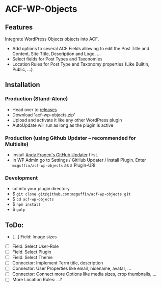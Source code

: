 ACF-WP-Objects
===============

Features
--------
Integrate WordPress Objects objects into ACF.

 - Add options to several ACF Fields allowing to edit the Post Title and Content, Site Title, Description and Logo, ...
 - Select fields for Post Types and Taxonomies
 - Location Rules for Post Type and Taxonomy properties (Like Builtin, Public, ...)



Installation
------------

### Production (Stand-Alone)
 - Head over to [releases](../../releases)
 - Download 'acf-wp-objects.zip'
 - Upload and activate it like any other WordPress plugin
 - AutoUpdate will run as long as the plugin is active

### Production (using Github Updater – recommended for Multisite)
 - Install [Andy Fragen's GitHub Updater](https://github.com/afragen/github-updater) first.
 - In WP Admin go to Settings / GitHub Updater / Install Plugin. Enter `mcguffin/acf-wp-objects` as a Plugin-URI.

### Development
 - cd into your plugin directory
 - $ `git clone git@github.com:mcguffin/acf-wp-objects.git`
 - $ `cd acf-wp-objects`
 - $ `npm install`
 - $ `gulp`




ToDo:
-----
 - […] Field: Image sizes
 - [ ] Field: Select User-Role
 - [ ] Field: Select Plugin
 - [ ] Field: Select Theme
 - [ ] Connector: Implement Term title, description
 - [ ] Connector: User Properties like email, nicename, avatar, ...
 - [ ] Connector: Connect more Options like media sizes, crop thumbnails, ...
 - [ ] More Location Rules: ...?
